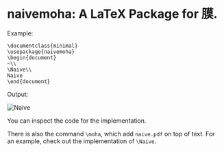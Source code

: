 # naivemoha: A LaTeX Package for 膜.

Example:

    \documentclass{minimal}
    \usepackage{naivemoha}
    \begin{document}
    ~\\
    \Naive\\
    Naive
    \end{document}

Output:

![Naive](http://i.imgur.com/cxCaS4f.png)

You can inspect the code for the implementation. 

There is also the command `\moha`, which add `naive.pdf` on top of text. For an example, check out the implementation of `\Naive`.
